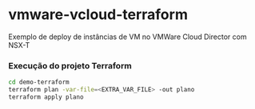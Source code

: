 # vmware-vcloud-terraform
Exemplo de deploy de instâncias de VM no VMWare Cloud Director com NSX-T


### Execução do projeto Terraform

```bash
cd demo-terraform
terraform plan -var-file=<EXTRA_VAR_FILE> -out plano
terraform apply plano
```